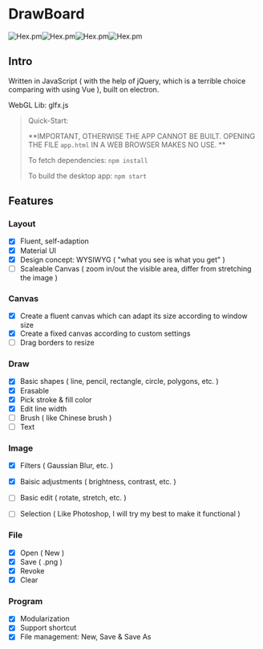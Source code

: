# DrawBoard

![Hex.pm](https://img.shields.io/hexpm/l/plug.svg?style=flat-square)![Hex.pm](https://img.shields.io/badge/language-JavaScript-green.svg?style=flat-square)![Hex.pm](https://img.shields.io/badge/build-passing-green.svg?style=flat-square)![Hex.pm](https://img.shields.io/badge/electron-1.7.6-blue.svg?style=flat-square)

## Intro

Written in JavaScript ( with the help of jQuery, which is a terrible choice comparing with using Vue ), built on electron.

WebGL Lib: glfx.js

> Quick-Start:
>
> **IMPORTANT, OTHERWISE THE APP CANNOT BE BUILT. OPENING THE FILE `app.html` IN A WEB BROWSER MAKES NO USE. ** 
>
> To fetch dependencies: `npm install` 
>
> To build the desktop app: `npm start` 

## Features

### Layout

- [x] Fluent, self-adaption
- [x] Material UI
- [x] Design concept: WYSIWYG (  "what you see is what you get" ) 
- [ ] Scaleable Canvas ( zoom in/out the visible area, differ from stretching the image )

### Canvas

- [x] Create a fluent canvas which can adapt its size according to window size
- [x] Create a fixed canvas according to custom settings
- [ ] Drag borders to resize 

### Draw

- [x] Basic shapes ( line, pencil, rectangle, circle, polygons, etc. )
- [x] Erasable
- [x] Pick stroke & fill color
- [x] Edit line width
- [ ] Brush ( like Chinese brush )
- [ ] Text

### Image

- [x] Filters ( Gaussian Blur, etc. )
- [x] Baisic adjustments ( brightness, contrast, etc. )

- [ ] Basic edit ( rotate, stretch, etc. )
- [ ] Selection ( Like Photoshop, I will try my best to make it functional )

### File

- [x] Open ( New )
- [x] Save ( .png )
- [x] Revoke
- [x] Clear

### Program

- [x] Modularization
- [x] Support shortcut
- [x] File management: New, Save & Save As